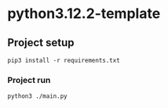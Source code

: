 # python3.12.2-template

## Project setup
```
pip3 install -r requirements.txt
```

### Project run
```
python3 ./main.py
```
